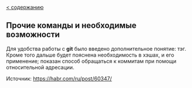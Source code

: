 [< содержанию](./readme.md)

## Прочие команды и необходимые возможности

Для удобства работы с **git** было введено дополнительное понятие: тэг. Кроме того
дальше будет пояснена необходимость в хэшах, и его применение; показан способ
обращаться к коммитам при помощи относительной адресации.

Источник: https://habr.com/ru/post/60347/